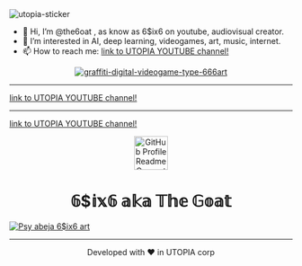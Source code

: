 
<img src="https://i.ibb.co/cQ7Rn2c/utopia-sticker.png" alt="utopia-sticker" border="0">

- 👋 Hi, I’m @the6oat , as know as 6$ix6 on youtube, audiovisual creator.
- 👀 I’m interested in AI, deep learning, videogames, art, music, internet.
- 📫 How to reach me: [link to UTOPIA YOUTUBE channel!](https://www.youtube.com/channel/UCuu4F8ciHltIPsShWrMvyEA)

<p align="center">
<a href="https://ibb.co/dPw7RGF"><img src="https://i.ibb.co/0CRQxhT/graffiti-digital-videogame-type-666art.jpg" alt="graffiti-digital-videogame-type-666art" border="0"></a>


<hr>


[link to UTOPIA YOUTUBE channel!](https://www.youtube.com/c/MAIKELPFSTHEONEPERREOMEN)


<hr>


  [link to UTOPIA YOUTUBE channel!](https://soundcloud.com/6six6-thegoat)
  
  
  
  <p align="center">
  <a href="https://the6oat.github.io/">
    <img alt="GitHub Profile Readme Generator" src="https://user-images.githubusercontent.com/84877781/120053824-a8eb0280-c02c-11eb-9f5d-41ba26cb0b2b.png" width="60" />
  </a>
</p>
<h1 align="center">
  𝟞$𝕚𝕩𝟞 𝕒𝕜𝕒 𝕋𝕙𝕖 𝔾𝕠𝕒𝕥
</h1>

<a href="https://ibb.co/g3xm2GC"><img src="https://i.ibb.co/VtsJ1d8/Psy-abeja-6-ix6-art.png" alt="Psy abeja 6$ix6 art" border="0"></a>

<hr>
<p align="center">
Developed with ❤️ in UTOPIA corp
</p>





